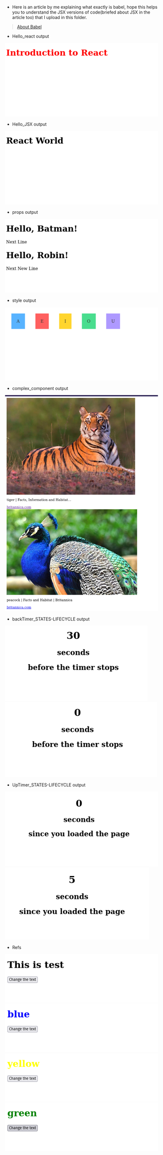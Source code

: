 - Here is an article by me explaining what exactly is babel, hope this helps you to understand the JSX versions of code(briefed about JSX in the article too) that I upload in this folder.

> [About Babel](https://sohoxic.hashnode.dev/what-is-babel-and-how-can-you-use-it)

- Hello_react output

![hello_react](./images/hello_react.png)

- Hello_JSX output

![Hello_JSX output](./images/hello_jsx.png)

- props output

![props output](./images/props.png)

- style output

![style output](./images/style.png)

- complex_component output

![complex_component output](./images/complex_components.png)


- backTimer_STATES-LIFECYCLE output

![backTimer_STATES-LIFECYCLE output](./images/backTimer_STATES-LIFECYCLE-initialState.png )
![backTimer_STATES-LIFECYCLE output](./images/backTimer_STATES-LIFECYCLE-0seconds )

- UpTimer_STATES-LIFECYCLE output

![UpTimer_STATES-LIFECYCLE output](./images/UpTimer_STATES-LIFECYCLE_initial.png)
![UpTimer_STATES-LIFECYCLE output](./images/UpTimer_STATES-LIFECYCLE_after-t-time.png)

- Refs

![refs](./images/refs_initial.png)
![refs](./images/refColorChng1.png)
![refs](./images/refColorChng2.png)
![refs](./images/refColorChng3.png)
